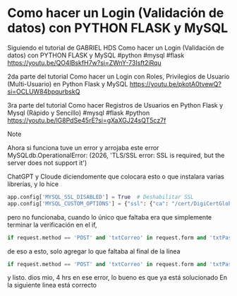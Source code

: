 # Como hacer un Login (Validación de datos) con PYTHON FLASK y MySQL

Siguiendo el tutorial de GABRIEL HDS
Como hacer un Login (Validación de datos) con PYTHON FLASK y MySQL #python #mysql #flask
https://youtu.be/QO4lBskfH7w?si=ZWnY-73Isft2iRqu

2da parte del tutorial
Como hacer un Login con Roles, Privilegios de Usuario (Multi-Usuario) en Python Flask y MySQL
https://youtu.be/pkotA0tvewQ?si=OCLUW84bpqurbskQ

3ra parte del tutorial
Como hacer Registros de Usuarios en Python Flask y Mysql (Rápido y Sencillo) #mysql #flask #python
https://youtu.be/lG8PdSe45rE?si=gXaXGJ24sQT5cz7f





> [!NOTE]
> Ahora si funciona
> tuve un error y arrojaba este error
> MySQLdb.OperationalError: (2026, 'TLS/SSL error: SSL is required, but the server does not support it')
> 
> ChatGPT y Cloude diciendomente que colocara esto o que instalara varias librerías, y lo hice
> ```python
> app.config['MYSQL_SSL_DISABLED'] = True  # Deshabilitar SSL
> app.config['MYSQL_CUSTOM_OPTIONS'] = {"ssl": {"ca": "/cert/DigiCertGlobalRootG2.crt.pem"}}
> ```
>
> pero no funcionaba, cuando lo único que faltaba era que simplemente terminar la verificación en el if,
> ```python
> if request.method == 'POST' and 'txtCorreo' in request.form and 'txtPassword':
> ```
> de eso a esto, solo agregar lo que faltaba al final de la línea
> ```python
> if request.method == 'POST' and 'txtCorreo' in request.form and 'txtPassword' in request.form:
> ```
> y listo.
> dios mio, 4 hrs en ese error,
> lo bueno es que ya está solucionado
> En la siguiente linea está correcto